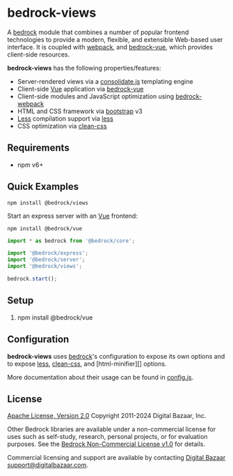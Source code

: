 # bedrock-views

A [bedrock][] module that combines a number of popular frontend technologies
to provide a modern, flexible, and extensible Web-based user interface. It
is coupled with [webpack][], and [bedrock-vue][], which provides
client-side resources.

**bedrock-views** has the following properties/features:
* Server-rendered views via a [consolidate.js][] templating engine
* Client-side [Vue][] application via [bedrock-vue][]
* Client-side modules and JavaScript optimization using [bedrock-webpack][]
* HTML and CSS framework via [bootstrap][] v3
* [Less][] compilation support via [less][]
* CSS optimization via [clean-css][]

## Requirements

- npm v6+

## Quick Examples

```
npm install @bedrock/views
```

Start an express server with an [Vue][] frontend:

```
npm install @bedrock/vue
```

```js
import * as bedrock from '@bedrock/core';

import '@bedrock/express';
import '@bedrock/server';
import '@bedrock/views';

bedrock.start();
```

<!--
TODO: command line usage of compile-less
TODO: command line usage of optimize
-->

## Setup

1. npm install @bedrock/vue

## Configuration

**bedrock-views** uses [bedrock][]'s configuration to expose its own
options and to expose [less][], [clean-css][], and [html-minifier][] options.

<!--
TODO: description of `bedrock.config.views.vars`
TODO: description of how to override vue templates
-->

More documentation about their usage can be found in [config.js](./lib/config.js).

<!--
TODO: description of 'bedrock-views.cli.compile-less.configure' event
TODO: description of 'bedrock-views.cli.optimize.configure' event
TODO: description of 'bedrock-views.optimize.run' event
-->

## License

[Apache License, Version 2.0](LICENSE) Copyright 2011-2024 Digital Bazaar, Inc.

Other Bedrock libraries are available under a non-commercial license for uses
such as self-study, research, personal projects, or for evaluation purposes.
See the
[Bedrock Non-Commercial License v1.0](https://github.com/digitalbazaar/bedrock/blob/main/LICENSES/LicenseRef-Bedrock-NC-1.0.txt)
for details.

Commercial licensing and support are available by contacting
[Digital Bazaar](https://digitalbazaar.com/) <support@digitalbazaar.com>.

[bedrock]: https://github.com/digitalbazaar/bedrock
[bedrock-express]: https://github.com/digitalbazaar/bedrock-express
[bedrock-views]: https://github.com/digitalbazaar/bedrock-views
[bedrock-vue]: https://github.com/digitalbazaar/bedrock-vue
[bedrock-webpack]: https://github.com/digitalbazaar/bedrock-webpack
[bootstrap]: http://getbootstrap.com/
[clean-css]: https://github.com/jakubpawlowicz/clean-css
[consolidate.js]: https://github.com/tj/consolidate.js
[less]: https://github.com/less/less.js/
[webpack]: https://webpack.js.org/
[Less]: http://lesscss.org/
[Vue]: https://vuejs.org/
